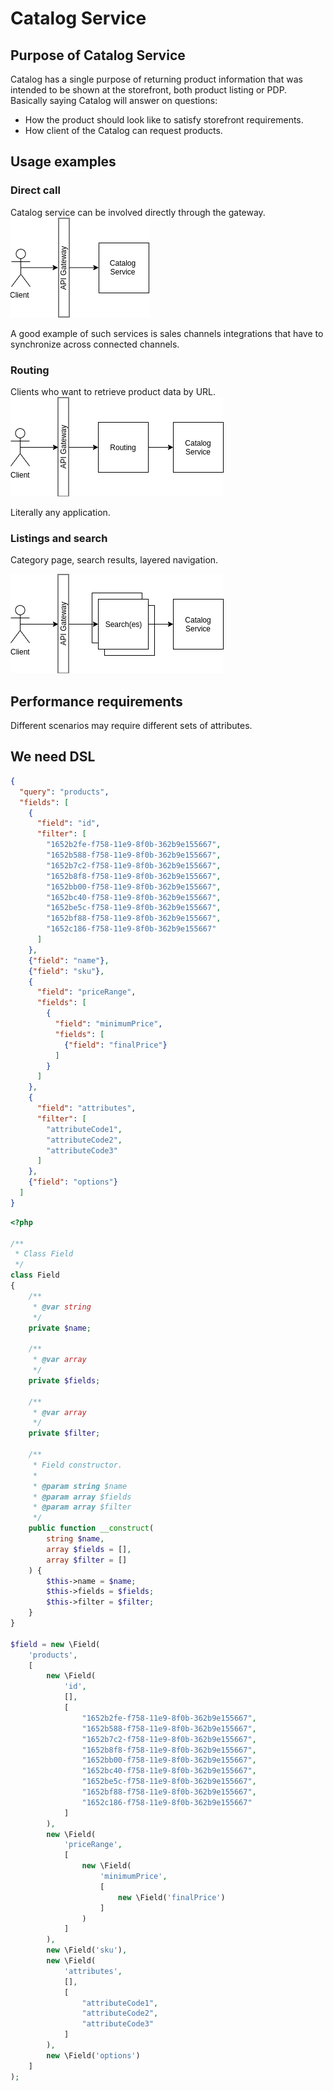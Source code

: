 # Catalog Service

## Purpose of Catalog Service
Catalog has a single purpose of returning product information that was intended to be shown at the storefront, both product listing or PDP.
Basically saying Catalog will answer on questions:
* How the product should look like to satisfy storefront requirements.
* How client of the Catalog can request products.

## Usage examples

### Direct call
Catalog service can be involved directly through the gateway.
![Dirrect call](images/catalog-usage-01-01.png)

A good example of such services is sales channels integrations that have to synchronize across connected channels.

### Routing
Clients who want to retrieve product data by URL.
![Routing](images/catalog-usage-01-02.png)

Literally any application.


### Listings and search

Category page, search results, layered navigation.

![Routing](images/catalog-usage-01-03.png)


## Performance requirements

Different scenarios may require different sets of attributes.


## We need DSL

```json
{
  "query": "products",
  "fields": [
    {
      "field": "id",
      "filter": [
        "1652b2fe-f758-11e9-8f0b-362b9e155667",
        "1652b588-f758-11e9-8f0b-362b9e155667",
        "1652b7c2-f758-11e9-8f0b-362b9e155667",
        "1652b8f8-f758-11e9-8f0b-362b9e155667",
        "1652bb00-f758-11e9-8f0b-362b9e155667",
        "1652bc40-f758-11e9-8f0b-362b9e155667",
        "1652be5c-f758-11e9-8f0b-362b9e155667",
        "1652bf88-f758-11e9-8f0b-362b9e155667",
        "1652c186-f758-11e9-8f0b-362b9e155667"
      ]
    },
    {"field": "name"},
    {"field": "sku"},
    {
      "field": "priceRange",
      "fields": [
        {
          "field": "minimumPrice",
          "fields": [
            {"field": "finalPrice"}
          ]
        }
      ]
    },
    {
      "field": "attributes",
      "filter": [
        "attributeCode1",
        "attributeCode2",
        "attributeCode3"
      ]
    },
    {"field": "options"}
  ]
}
```

```php
<?php

/**
 * Class Field
 */
class Field
{
    /**
     * @var string
     */
    private $name;

    /**
     * @var array
     */
    private $fields;

    /**
     * @var array
     */
    private $filter;

    /**
     * Field constructor.
     *
     * @param string $name
     * @param array $fields
     * @param array $filter
     */
    public function __construct(
        string $name,
        array $fields = [],
        array $filter = []
    ) {
        $this->name = $name;
        $this->fields = $fields;
        $this->filter = $filter;
    }
}

$field = new \Field(
    'products',
    [
        new \Field(
            'id',
            [],
            [
                "1652b2fe-f758-11e9-8f0b-362b9e155667",
                "1652b588-f758-11e9-8f0b-362b9e155667",
                "1652b7c2-f758-11e9-8f0b-362b9e155667",
                "1652b8f8-f758-11e9-8f0b-362b9e155667",
                "1652bb00-f758-11e9-8f0b-362b9e155667",
                "1652bc40-f758-11e9-8f0b-362b9e155667",
                "1652be5c-f758-11e9-8f0b-362b9e155667",
                "1652bf88-f758-11e9-8f0b-362b9e155667",
                "1652c186-f758-11e9-8f0b-362b9e155667"
            ]
        ),
        new \Field(
            'priceRange',
            [
                new \Field(
                    'minimumPrice',
                    [
                        new \Field('finalPrice')
                    ]
                )
            ]
        ),
        new \Field('sku'),
        new \Field(
            'attributes',
            [],
            [
                "attributeCode1",
                "attributeCode2",
                "attributeCode3"
            ]
        ),
        new \Field('options')
    ]
);



```